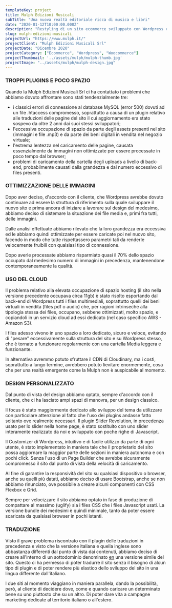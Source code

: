 ```yaml
---
templateKey: project
title: Mulph Edizioni Musicali
subTitle: "Una nuova realtà editoriale ricca di musica e libri"
date: "2020-01-12T10:00:00.000Z"
description: "Restyling di un sito ecommerce sviluppato con Wordpress e Woocommerce con tema personalizzato, riduzione dell'utilizzo di plugins e dello spazio occupato dai beni digitali in vendita."
slug: mulph-edizioni-musicali
projectUrl: "https://www.mulph.it/"
projectClient: "Mulph Edizioni Musicali Srl"
projectDate: "Dicembre 2020"
projectCategory: ["Ecommerce", "Wordpress", "Woocommerce"]
projectThumbnail: '../assets/mulph/mulph-thumb.jpg'
projectImage: "../assets/mulph/mulph-design.jpg"
---
```

### TROPPI PLUGINS E POCO SPAZIO

Quando la Mulph Edizioni Musicali Srl ci ha contattato i problemi che abbiamo dovuto affrontare sono stati tendenzialmente tre:
- i classici errori di connessione al database MySQL (error 500) dovuti ad un file .htaccess compromesso, soprattutto a causa di un plugin relativo alle traduzioni delle pagine del sito il cui aggiornamento era stato sospevo da oltre 2 anni dai suoi stessi sviluppatori;
- l'eccessiva occupazione di spazio da parte degli assets presenti nel sito (immagini e file .mp3) e da parte dei beni digitali in vendita nel negozio virtuale;
- l'estrema lentezza nel caricamento delle pagine, causata essenzialmente da immagini non ottimizzate per essere processate in poco tempo dal browser;
- problemi di caricamento della cartella degli uploads a livello di back-end, probabilmente causati dalla grandezza e dal numero eccessivo di files presenti.

### OTTIMIZZAZIONE DELLE IMMAGINI

Dopo aver deciso, d'accordo con il cliente, che Wordpress avrebbe dovuto continuare ad essere la struttura di riferimento sulla quale sviluppare il nuovo sito e prima ancora di iniziare a lavorare sul design del medesimo, abbiamo deciso di sistemare la situazione dei file media e, primi fra tutti, delle immagini.

Dalle analisi effettuate abbiamo rilevato che la loro grandezza era eccessiva ed le abbiamo quindi ottimizzate per essere caricate poi nel nuovo sito, facendo in modo che tutte rispettassero parametri tali da renderle velocemente fruibili con qualsiasi tipo di connessione.

Dopo averle processate abbiamo risparmiato quasi il 70% dello spazio occupato dal medesimo numero di immagini in precedenza, mantenendone contemporaneamente la qualità.

### USO DEL CLOUD

Il problema relativo alla elevata occupazione di spazio hosting (il sito nella versione precedente occupava circa 11gb) è stato risolto esportando dal back-end di Wordpress tutti i files multimediali, soprattutto quelli dei beni virtuali in vendita (files pdf o audio) che, per ragioni intrinseche alla tipologia stessa dei files, occupano, sebbene ottimizzati, molto spazio, e copiandoli in un servizio cloud ad essi dedicato (nel caso specifico AWS - Amazon S3).

I files adesso vivono in uno spazio a loro dedicato, sicuro e veloce, evitando di "pesare" eccessivamente sulla struttura del sito e su Wordpress stesso, che è tornato a funzionare regolarmente con una cartella Media leggera e funzionante.

In alternativa avremmo potuto sfruttare il CDN di Cloudinary, ma i costi, soprattutto a lungo termine, avrebbero potuto lievitare enormemente, cosa che per una realtà emergente come la Mulph non è auspicabile al momento.

### DESIGN PERSONALIZZATO

Dal punto di vista del design abbiamo optato, sempre d'accordo con il cliente, che ci ha lasciato ampi spazi di manovra, per un design classico.

Il focus è stato maggiormente dedicato allo sviluppo del tema da utilizzare con particolare attenzione al fatto che l'uso dei plugins andasse fatto soltanto ove realmente necessari. Il plugin Slider Revolution, in precedenza usato per lo slider nella home page, è stato sostituito con uno slider interamente realizzato da noi e sviluppato con poche righe di Javascript.

Il Customizer di Wordpress, intuitivo e di facile utilizzo da parte di ogni utente, è stato implementato in maniera tale che il proprietario del sito possa aggiornare la maggior parte delle sezioni in maniera autonoma e con pochi click. Senza l'uso di un Page Builder che avrebbe sicuramente compromesso il sito dal punto di vista della velocità di caricamento.

Al fine di garantire la responsività del sito su qualsiasi dispositivo o browser, anche su quelli più datati, abbiamo deciso di usare Bootstrap, anche se non abbiamo rinunciato, ove possibile a creare alcuni componenti con CSS Flexbox e Grid.

Sempre per velocizzare il sito abbiamo optato in fase di produzione di compattare al massimo (uglify) sia i files CSS che i files Javascript usati. La versione bundle dei medesimi è quindi minimale, tanto da poter essere scaricata da qualsiasi browser in pochi istanti.

### TRADUZIONE

Visto il grave problema riscontrato con il plugin delle traduzioni in precedenza e visto che la versione italiana e quella inglese sono abbastanza differenti dal punto di vista dai contenuti, abbiamo deciso di creare all'interno di un sottodominio denominato [en](https://en.mulph.it) una versione simile del sito. Questo ci ha permesso di poter tradurre il sito senza il bisogno di alcun tipo di plugin e di poter rendere più elastico dello sviluppo del sito in una lingua differente dall'italiano.

I due siti al momento viaggiano in maniera parallela, dando la possibilità, però, al cliente di decidere dove, come e quando caricare un determinato bene su uno piuttosto che su un altro. Di poter dare vita a campagne marketing dedicate al territorio italiano o all'estero.